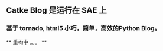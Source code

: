 Catke Blog 是运行在 SAE 上
-------------------------------------------

### 基于 tornado, html5 小巧，简单，高效的Python Blog。


** 重构中 。。。 **



